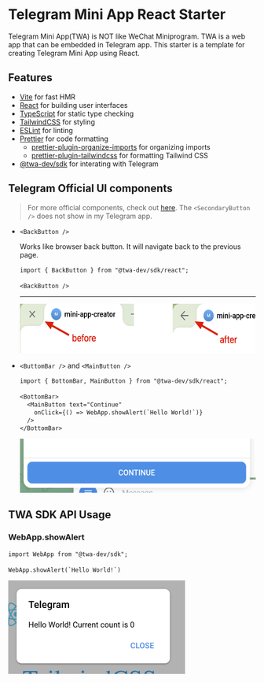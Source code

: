# Telegram Mini App React Starter

Telegram Mini App(TWA) is NOT like WeChat Miniprogram. TWA is a web app that can be embedded in Telegram app. This starter is a template for creating Telegram Mini App using React.

## Features

- [Vite](https://vitejs.dev/) for fast HMR
- [React](https://react.dev/) for building user interfaces
- [TypeScript](https://www.typescriptlang.org/) for static type checking
- [TailwindCSS](https://tailwindcss.com/) for styling
- [ESLint](https://eslint.org/) for linting
- [Prettier](https://prettier.io/) for code formatting
  - [prettier-plugin-organize-imports](https://github.com/simonhaenisch/prettier-plugin-organize-imports) for organizing imports
  - [prettier-plugin-tailwindcss](https://github.com/tailwindlabs/prettier-plugin-tailwindcss) for formatting Tailwind CSS
- [@twa-dev/sdk](https://github.com/twa-dev/SDK) for interating with Telegram


## Telegram Official UI components

> For more official components, check out [here](https://github.com/twa-dev/SDK?tab=readme-ov-file#react). The `<SecondaryButton />` does not show in my Telegram app.

- `<BackButton />`

  Works like browser back button. It will navigate back to the previous page.

  ```tsx
  import { BackButton } from "@twa-dev/sdk/react";

  <BackButton />
  ```

  ---

  <img src='./screenshots/back-button.png' width="550" height="100" alt="back button" />

- `<ButtomBar />` and `<MainButton />`

  ```tsx
  import { BottomBar, MainButton } from "@twa-dev/sdk/react";

  <BottomBar>
    <MainButton text="Continue" 
      onClick={() => WebApp.showAlert(`Hello World!`)}
    />
  </BottomBar>
  ```

  <img src='./screenshots/bottom-bar.png' width="500" height="110" alt="bottom bar and main button" />


## TWA SDK API Usage

### WebApp.showAlert

```tsx
import WebApp from "@twa-dev/sdk";

WebApp.showAlert(`Hello World!`)
```

  <img src='./screenshots/alert.png' width="360" height="190" alt="bottom bar and main button" />
